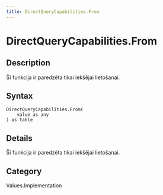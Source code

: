 ```yaml
---
title: DirectQueryCapabilities.From
---
```


# DirectQueryCapabilities.From


## Description

Šī funkcija ir paredzēta tikai iekšējai lietošanai.


## Syntax

```powerquery
DirectQueryCapabilities.From(
    value as any
) as table
```


## Details

Šī funkcija ir paredzēta tikai iekšējai lietošanai.



## Category
Values.Implementation
